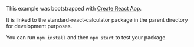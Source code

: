 This example was bootstrapped with [Create React App](https://github.com/facebook/create-react-app).

It is linked to the standard-react-calculator package in the parent directory for development purposes.

You can run `npm install` and then `npm start` to test your package.
